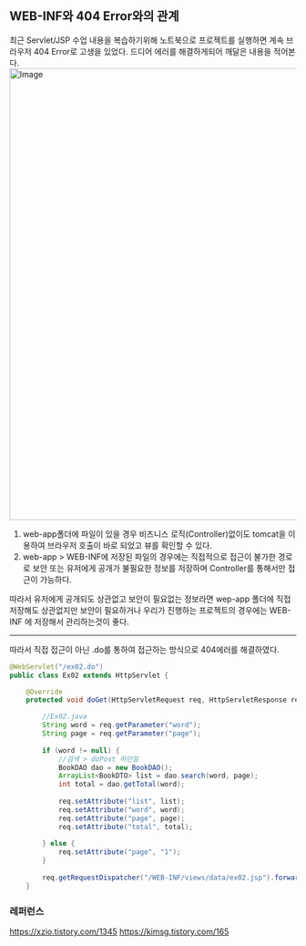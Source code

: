 ## WEB-INF와 404 Error와의 관계
최근 Servlet/JSP 수업 내용을 복습하기위해 노트북으로 프로젝트를 실행하면 계속 브라우저 404 Error로 고생을 있었다.
드디어 에러를 해결하게되어 깨달은 내용을 적어본다.
<img width="793" alt="Image" src="https://github.com/user-attachments/assets/21d339a8-2f2c-48ac-b1f9-9baaf50ec0a2" />

1. web-app폴더에 파일이 있을 경우 비즈니스 로직(Controller)없이도 tomcat을 이용하여 브라우저 호출이 바로 되었고 뷰를 확인할 수 있다.
2. web-app > WEB-INF에 저장된 파일의 경우에는 직접적으로 접근이 불가한 경로로 보안 또는 유저에게 공개가 불필요한 정보를 저장하며 Controller를 통해서만
접근이 가능하다.

따라서 유저에게 공개되도 상관없고 보안이 필요없는 정보라면 wep-app 폴더에 직접 저장해도 상관없지만 보안이 필요하거나 우리가 진행하는 프로젝트의 경우에는 WEB-INF
에 저장해서 관리하는것이 좋다.

---
따라서 직접 접근이 아닌 .do를 통하여 접근하는 방식으로 404에러를 해결하였다.
```java
@WebServlet("/ex02.do")
public class Ex02 extends HttpServlet {

    @Override
    protected void doGet(HttpServletRequest req, HttpServletResponse resp) throws ServletException, IOException {

        //Ex02.java
        String word = req.getParameter("word");
        String page = req.getParameter("page"); 
        
        if (word != null) {
            //검색 > doPost 하던일
            BookDAO dao = new BookDAO();
            ArrayList<BookDTO> list = dao.search(word, page);
            int total = dao.getTotal(word);
            
            req.setAttribute("list", list);
            req.setAttribute("word", word); 
            req.setAttribute("page", page);
            req.setAttribute("total", total);
            
        } else {
            req.setAttribute("page", "1");
        }
        
        req.getRequestDispatcher("/WEB-INF/views/data/ex02.jsp").forward(req, resp);
    }
```

### 레퍼런스
https://xzio.tistory.com/1345
https://kimsg.tistory.com/165
